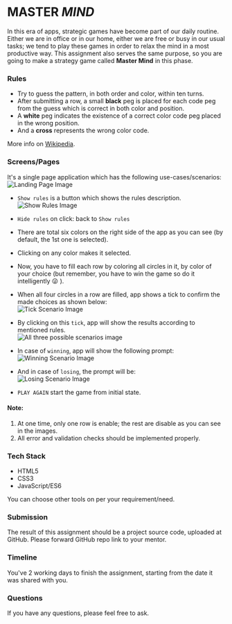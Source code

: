 # **M**A**S**T**E**R _MIND_

In this era of apps, strategic games have become part of our daily routine. Either we are in office or in our home, either we are free or busy in our usual tasks; we tend to play these games in order to relax the mind in a most productive way. This assignment also serves the same purpose, so you are going to make a strategy game called **Master Mind** in this phase.

### Rules

- Try to guess the pattern, in both order and color, within ten turns.
- After submitting a row, a small **black** peg is placed for each code peg from the guess which is correct in both color and position.
- A **white** peg indicates the existence of a correct color code peg placed in the wrong position.
- And a **cross** represents the wrong color code.

More info on [Wikipedia](<https://en.wikipedia.org/wiki/Mastermind_(board_game)>).

### Screens/Pages

It&#39;s a single page application which has the following use-cases/scenarios:<br/>
![Landing Page Image](./images/landing-page.png 'Landing Page')

- `Show rules` is a button which shows the rules description.<br/>
  ![Show Rules Image](./images/show-rules.png 'Show Rules')

- `Hide rules` on click: back to `Show rules`

- There are total six colors on the right side of the app as you can see (by default, the 1st one is selected).
- Clicking on any color makes it selected.
- Now, you have to fill each row by coloring all circles in it, by color of your choice (but remember, you have to win the game so do it intelligently :stuck_out_tongue_winking_eye: ).
- When all four circles in a row are filled, app shows a tick to confirm the made choices as shown below:<br/>
  ![Tick Scenario Image](./images/tick-scenario.png 'Tick Scenario')

- By clicking on this `tick`, app will show the results according to mentioned rules.<br/>
  ![All three possible scenarios image](./images/mock-for-black-white-cross.png 'All three possible scenarios (Black, White & Cross)')

- In case of `winning`, app will show the following prompt:<br/>
  ![Winning Scenario Image](./images/winning-scenario.png 'Winning Scenario')

- And in case of `losing`, the prompt will be:<br/>
  ![Losing Scenario Image](./images/losing-scenario.png 'Losing Scenario')

- `PLAY AGAIN` start the game from initial state.

#### Note:

1. At one time, only one row is enable; the rest are disable as you can see in the images.
2. All error and validation checks should be implemented properly.

### Tech Stack

- HTML5
- CSS3
- JavaScript/ES6

You can choose other tools on per your requirement/need.

### Submission

The result of this assignment should be a project source code, uploaded at GitHub. Please forward GitHub repo link to your mentor.

### Timeline

You&#39;ve 2 working days to finish the assignment, starting from the date it was shared with you.

### Questions

If you have any questions, please feel free to ask.
